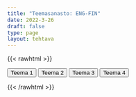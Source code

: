 ```yaml
---
title: "Teemasanasto: ENG-FIN"
date: 2022-3-26
draft: false
type: page
layout: tehtava
---
```

{{< rawhtml >}}
<link rel="stylesheet" type="text/css" href="/css/flashcard1.css"/>
<html>
 <body>
  <div id="cardArea"></div>
  <div id=valikko>
<button id="teema1">Teema 1</button>  <button id="teema2">Teema 2</button>   <button id="teema3">Teema 3</button>   <button id="teema4">Teema 4</button>
</div>
  <div id="lukumaara"></div>
  <div id="buttonArea" class="grid grid-cols-2"></div>
 </body>
</html>

<script> 
$(document).ready(function() {

  var currentQuestion = 0;
  var qbank = [
    ["acoustic", "akustinen, ilman sähköisiä vahvistimia soitettu"], 
	["arrange", "sovittaa"], 
	["brass band", "(vaski)puhallinorkesteri"], 
	["choir", "kuoro"], 
	["chord", "sointu"], 
	["chorus, refrain", "kertosäe"], 
	["compose", "säveltää"], 
	["concert", "konsertti"], 
	["conduct", "johtaa orkesteria"], 
	["encore", "ylimääräinen numero itse esityksen jälkeen"], 
	["gig", "keikka"], 
	["headphones", "kuulokkeet"], 
	["hymn", "hymni, virsi"], 
	["instrument", "soitin, instrumentti"], 
	["key", "sävellaji"], 
	["keyboard", "kosketinsoitin, koskettimet"], 
	["lyrics", "sanoitukset, lyriikat"], 
	["major", "duuri"], 
	["medley", "potpuri, sikermä"], 
	["minor", "molli"], 
	["musician", "muusikko"], 
	["national anthem", "kansallislaulu"], 
	["note", "nuotti, sävel"], 
	["orchestra", "orkesteri"], 
	["percussion", "lyömäsoittimet"], 
	["record", "(ääni)levy, äänittää, levyttää"], 
	["record label", "levy-yhtiö"], 
	["riff", "riffi, lyhyt toistuva sävelkulku"], 
	["sheet music, score", "nuotit, partituuri"], 
	["speakers", "kaiuttimet"], 
	["stream", "kuunnella suoratoistona"], 
	["strings", "jousisoittimet"], 
	["track", "(ääni)raita, kappale"], 
	["verse", "säkeistö"], 
	["vocals", "laulu(osuudet)"], 
	["audition", "koe-esiintyä, koe-esiintyminen"], 
	["bar, measure", "tahti"], 
	["beat", "isku"], 
	["contemporary", "nykymusiikki, -tanssi"], 
	["folk", "kansanmusiikki, -tanssi"], 
	["genre", "tyylilaji, genre"], 
	["improvise", "improvisoida"], 
	["interpret", "tulkita"], 
	["perform", "esiintyä"], 
	["rhythm", "rytmi"], 
	["tempo", "tempo, nopeus"], 
	["author, writer", "kirjailija"], 
	["autobiography", "omaelämäkerta"], 
	["biography", "elämäkerta"], 
	["blurb", "takakannen teksti"], 
	["chapter", "luku"], 
	["character", "henkilöhahmo"], 
	["chick lit", "humoristinen naiskirjallisuus"], 
	["cliffhanger", "jäädä jännittävään kohtaan"], 
	["cover", "kansi"], 
	["crime novel", "rikosromaani"], 
	["critic, reviewer", "arvostelija"], 
	["edition", "painos"], 
	["epic", "eepos, eeppinen"], 
	["extract", "ote"], 
	["fable", "faabeli, opettava eläinsatu"], 
	["fairy tale", "satu"], 
	["genre", "kirjallisuuden laji"], 
	["ghost writer", "haamukirjoittaja"], 
	["horror story", "kauhutarina"], 
	["illustration", "kuvitus"], 
	["library", "kirjasto"], 
	["literary", "kirjallinen, kirjallisuus-"], 
	["memoir, memoirs", "muistelmat"], 
	["minor character", "sivuhenkilö"], 
	["narrator", "kertoja"], 
	["novelist", "romaanikirjailija"], 
	["novella", "pienoisromaani"], 
	["nursery rhyme", "lastenloru"], 
	["paragraph", "kappale"], 
	["plot", "juoni"], 
	["protagonist, main character", "päähenkilö"], 
	["pseudonym, pen-name", "salanimi"], 
	["publish", "julkaista, kustantaa"], 
	["publisher", "kustantaja"], 
	["review", "arvostelu"], 
	["romantic fiction", "rakkausromaani"], 
	["science fiction, sci-fi", "tieteiskirjallisuus"], 
	["second-hand bookshop", "kirja-antikvariaatti"], 
	["setting", "tapahtumapaikka"], 
	["short story", "novelli"], 
	["subplot", "sivujuoni"], 
	["theme", "teema, aihe"], 
	["thriller", "jännitysromaani"], 
	["title", "kirjan nimi"], 
	["twist", "juonenkäänne"], 
	["whodunit, detective story", "salapoliisitarina"], 
	["audiobook", "äänikirja"], 
	["bestseller", "myyntimenestys"], 
	["fiction", "kaunokirjallisuus, fiktio"], 
	["graphic novel", "sarjakuvakirja, sarjakuvaromaani"], 
	["hardback", "kovakantinen kirja"], 
	["must-read", "kirja, joka täytyy lukea"], 
	["narrative", "kerronta, kertoma-"], 
	["non-fiction", "tietokirjallisuus"], 
	["novel", "romaani"], 
	["page-turner", "kirja, jota ei voi jättää kesken"], 
	["paperback", "pokkari"], 
	["prose", "proosa"], 
	["self-published", "omakustanne"], 
	["story", "kertomus, tarina"], 
	["euphemism", "kiertoilmaisu"], 
	["line", "säe"], 
	["metaphor", "kielikuva"], 
	["poem", "runo"], 
	["poet", "runoilija"], 
	["rhyme", "loppusointu"], 
	["verse, stanza", "säkeistö"], 
	["act", "näytös; näytellä"], 
	["actor, actress", "näyttelijä"], 
	["audition", "koe-esiintyminen"], 
	["comedy", "komedia"], 
	["costumes", "puvustus"], 
	["curtain", "esirippu"], 
	["drama", "draama, näytelmäkirjallisuus"], 
	["dress rehearsal", "kenraaliharjoitus"], 
	["green room", "lämpiö"], 
	["interval", "väliaika"], 
	["lines", "repliikki, vuorosanat"], 
	["monologue", "monologi, yksinpuhelu"], 
	["play", "näytelmä"], 
	["playwright, dramatist", "näytelmäkirjailija"], 
	["rehearse", "harjoitella"], 
	["scene", "kohtaus"], 
	["set", "lavastus"], 
	["stage", "lava, näyttämö"], 
	["tragedy", "murhenäytelmä"], 
	["actor, actress", "näyttelijä"], 
	["adaptation", "sovitus, versiointi, adaptaatio"], 
	["audition", "koe-esiintyminen"], 
	["animation", "piirrosfilmi, animaatio"], 
	["blockbuster", "menestyselokuva"], 
	["box office", "lippukassa, -myymälä, -luukku"], 
	["cast", "roolittaa, näyttelijäryhmä, -kaarti"], 
	["cinema", "elokuvateatteri, -teollisuus, -taide"], 
	["cinematography", "elokuvan kuvaaminen"], 
	["cliffhanger", "loppuhuipennus, koukuttava (avoin) loppuratkaisu"], 
	["climax", "huipentuma, käännekohta"], 
	["costumer, costume designer", "puvustaja"], 
	["costume", "esiintymisasu, puvustaa"], 
	["credits", "tekijäluettelo"], 
	["dialogue", "vuoropuhelu"], 
	["director", "ohjaaja"], 
	["documentary", "dokumenttielokuva"], 
	["dub", "jälkiäänittää, dubata"], 
	["editor", "leikkaaja, editoija"], 
	["extra", "avustaja"], 
	["feature film", "kokoillan elokuva"], 
	["film franchise", "elokuvasarja"], 
	["flashback", "takauma"], 
	["flick", "leffa, elokuva"], 
	["hero, heroine", "sankari"], 
	["lead role", "päärooli"], 
	["lighting", "valaistus"], 
	["location", "kuvauspaikka"], 
	["moviegoer, cinemagoer", "elokuvissa kävijä"], 
	["movie theatre", "elokuvateatteri"], 
	["premiere", "ensi-ilta"], 
	["producer", "tuottaja"], 
	["props", "rekvisiitta"], 
	["release", "julkaista"], 
	["romcom, romantic comedy", "romanttinen komedia"], 
	["scene", "kohtaus, tapahtumapaikka, kulissi"], 
	["script, screenplay", "(elokuva)käsikirjoitus"], 
	["screenwriter", "elokuvakäsikirjoittaja"], 
	["sequel", "jatko-osa"], 
	["set", "kulissit"], 
	["setting", "tapahtumapaikka, miljöö"], 
	["silver screen", "valkokangas"], 
	["sound effect", "äänitehoste"], 
	["soundtrack", "elokuvan musiikki"], 
	["special effect", "erikoistehoste"], 
	["stunt (man/woman/double)", "sijaisnäyttelijä"], 
	["subtitle", "tekstitys"], 
	["supporting role", "sivurooli"], 
	["trailer", "ennakkomainos"], 
	["villain", "roisto"], 
	["visual effects", "visuaaliset tehosteet"], 
	["voice actor", "ääninäyttelijä"], 
	["voice-over", "taustaselostus"], 
	["binge-watch", "katsoa ”ahmien”, katsoa putkeen"], 
	["fast forward", "(pika-)kelata eteenpäin"], 
	["live streaming", "lähettää esitys suorana netin välityksellä, livestriimata"], 
	["OTT, over the top", "internetin yli välitettävä"], 
	["original series", "alkuperäissarja"], 
	["pause", "pysäyttää kuva"], 
	["pay-TV", "maksutelevisio"], 
	["replay", "toistaa uudelleen"], 
	["rewind", "kelata taaksepäin"], 
	["streaming service", "suoratoisto-, ohjelmakirjastopalvelu"], 
	["subscription", "tilaus"], 
	["VoD, video on demand", "tilausvideo"], 
	["blooper", "pieleen mennyt otos, kömmähdys"], 
	["broadcast", "lähetys, lähettää"], 
	["cartoon", "piirrossarja, -elokuva"], 
	["channel", "kanava"], 
	["commercial", "mainos"], 
	["episode", "jakso"], 
	["footage", "kuvamateriaali"], 
	["game show", "visailuohjelma"], 
	["host", "juontaja, juontaa, emäntä, isäntä"], 
	["late night show", "myöhäisillan ohjelma"], 
	["linear TV", "perinteinen televisio, jossa ohjelmat katsotaan silloin, kun kanava ne lähettää"], 
	["newscast", "uutislähetys"], 
	["prime time", "paras katseluaika"], 
	["ratings", "katsojaluvut"], 
	["reality TV", "tosi-TV"], 
	["recording", "tallenne"], 
	["rerun", "uusinta"], 
	["season", "kausi"], 
	["season finale", "kauden päätösjakso"], 
	["series", "sarja, kausi"], 
	["sitcom, situation comedy", "tilannekomedia"], 
	["soap opera", "saippuaooppera"], 
	["spin off", "oheistuote, -sarja"], 
	["talent show", "kykykilpailu"], 
	["talk show", "keskusteluohjelma"], 
	["viewer", "katsoja"], 
	["aesthetic, esthetic", "esteettinen"], 
	["architecture", "arkkitehtuuri"], 
	["art gallery", "taidegalleria"], 
	["artwork, work of art", "taideteos"], 
	["brush", "sivellin"], 
	["brushstroke", "siveltimenveto"], 
	["canvas", "kangas"], 
	["cartoon", "sarjakuva"], 
	["carve", "kaivertaa, veistää"], 
	["ceramics", "keramiikka"], 
	["charcoal", "hiili"], 
	["chisel", "taltta"], 
	["clay", "savi"], 
	["collection", "kokoelma"], 
	["composition", "sommitelma"], 
	["contemporary art", "nykytaide"], 
	["contrast", "kontrasti"], 
	["crayon", "värikynä"], 
	["depict", "kuvata"], 
	["design", "suunnittelu; muotoilla, suunnitella; muotoilu, malli"], 
	["drawing", "piirros, piirustus"], 
	["easel", "maalausteline"], 
	["etching", "etsaus (syövyttämällä tehtävä taidegrafiikka)"], 
	["exhibit", "esittää, asettaa näytteille, näyttelyesine"], 
	["exhibition", "näyttely"], 
	["frame", "kehys"], 
	["fake, forgery", "väärennös"], 
	["graffiti", "graffiti"], 
	["graphics", "grafiikka"], 
	["graphics tablet", "piirtopöytä"], 
	["hue", "sävy"], 
	["illustration", "kuvitus"], 
	["installation", "installaatio"], 
	["landscape", "maisemamaalaus"], 
	["marble", "marmori"], 
	["marker", "tussikynä"], 
	["masterpiece", "mestariteos"], 
	["modern art", "moderni taide"], 
	["mosaic", "mosaiikki"], 
	["motif", "aihe"], 
	["mural", "seinämaalaus"], 
	["oil colour", "öljyväri"], 
	["oil painting", "öljyvärimaalaus"], 
	["painting", "maalaus"], 
	["painter", "taidemaalari"], 
	["perspective", "perspektiivi"], 
	["print", "painokuva"], 
	["portray", "esittää"], 
	["portrait", "muotokuva"], 
	["poster", "juliste"], 
	["pottery", "keramiikka, savenvalanta"], 
	["primary colours", "päävärit"], 
	["proportion", "mittasuhde"], 
	["sculpt", "veistää, muotoilla"], 
	["sculptor", "kuvanveistäjä"], 
	["sculpture", "kuvanveisto, veistos"], 
	["solvent", "liuotin"], 
	["self-portrait", "omakuva"], 
	["shade", "varjo"], 
	["sketch", "luonnostella, luonnos"], 
	["stained glass", "lasimaalaus"], 
	["statue", "patsas"], 
	["still life", "asetelma"], 
	["three-dimensional", "kolmiulotteinen"], 
	["tint", "värisävy"], 
	["translucent", "läpikuultava"], 
	["transparent", "läpinäkyvä"], 
	["watercolour", "akvarelli, vesivärimaalaus"], 
	["angle", "kuvakulma"], 
	["close-up", "lähikuva"], 
	["crop", "rajata (kuvaa)"], 
	["enlarge", "suurentaa"], 
	["exposure", "valotus"], 
	["flash", "salamavalo"], 
	["focus", "tarkentaa"], 
	["lens", "linssi"], 
	["panorama", "panoraama"], 
	["photography", "valokuvaus"], 
	["photographer", "valokuvaaja"], 
	["photoshop", "käsitellä kuvaa kuvankäsittelyohjelmalla"], 
	["pose", "poseerata"], 
	["shoot, shot, shot", "kuvata"], 
	["shot", "kuva, otto, otos"], 
	["shutter", "suljin"], 
	["tripod", "kolmijalka"], 
	["zoom", "zoomata"], 
  ];

  beginActivity();

  function beginActivity() {
    $("#cardArea").empty();
    $("#cardArea").append('<div id="card1" class="card">' + qbank[currentQuestion][0] + '</div>');
    $("#card1").css("background-color", "#1F2937");
    $("#lukumaara").empty();
    var korttia = document.createElement('div')
    	korttia.innerHTML = currentQuestion + 1 + " / " + qbank.length;
    	document.getElementById('lukumaara').appendChild(korttia);
   }   
      
    $("#cardArea").on("click", function() {
        var parentDiv = document.getElementById("cardArea");
        var childDiv = document.getElementById("card1");
        if (parentDiv.contains(childDiv)) {
        $("#cardArea").empty()
        $("#cardArea").append('<div id="card2" class="card">' + qbank[currentQuestion][1] + '</div>')
        $("#card2").css("background-color", "#00473c")
      	} else {
        $("#cardArea").empty()
        $("#cardArea").append('<div id="card1" class="card">' + qbank[currentQuestion][0] + '</div>')
        $("#card1").css("background-color", "#1F2937")
      }
      })

    $("#buttonArea").empty();
    $("#buttonArea").append('<div id="prevButton">Edellinen</div>');
    $("#prevButton").on("click", function() {
      if (currentQuestion > 0) {
        currentQuestion--;
        beginActivity();
      }
    })

    $("#buttonArea").append('<div id="random">Satunnainen</div>');
    $("#random").on("click", function() {
	  var randomNumber = Math.floor(Math.random()*qbank.length);
      currentQuestion = randomNumber;
			beginActivity();
})

    $("#teema1").on("click", function(){
    currentQuestion = 0;
    beginActivity();
    })
    $("#teema2").on("click", function(){
    currentQuestion = 46;
    beginActivity();
    })
    $("#teema3").on("click", function(){
    currentQuestion = 114;
    beginActivity();
    })
    $("#teema4").on("click", function(){
    currentQuestion = 223;
    beginActivity();
    })
    $("#buttonArea").append('<div id="nextButton">Seuraava</div>');
    $("#nextButton").on("click", function() {
      if (currentQuestion < qbank.length - 1) {
        currentQuestion++;
        beginActivity();
      }
    }); //click function
  } //beginactivity
);
</script>

{{< /rawhtml >}}

